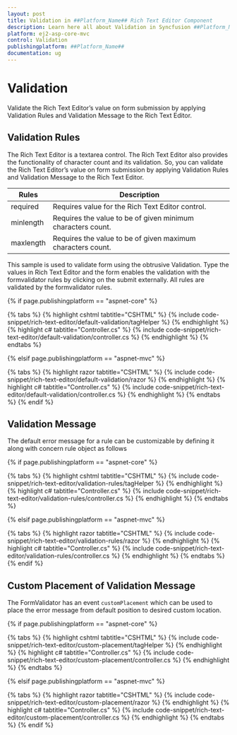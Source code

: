 ```yaml
---
layout: post
title: Validation in ##Platform_Name## Rich Text Editor Component
description: Learn here all about Validation in Syncfusion ##Platform_Name## Rich Text Editor component of Syncfusion Essential JS 2 and more.
platform: ej2-asp-core-mvc
control: Validation
publishingplatform: ##Platform_Name##
documentation: ug
---
```



# Validation

Validate the Rich Text Editor’s value on form submission by applying Validation Rules and Validation Message to the Rich Text Editor.

## Validation Rules

The Rich Text Editor is a textarea control. The Rich Text Editor also provides the functionality of character count and its validation. So, you can validate the Rich Text Editor’s value on form submission by applying Validation Rules and Validation Message to the Rich Text Editor.

| Rules | Description |
|----------------|---------|
| required | Requires value for the Rich Text Editor control.|
| minlength | Requires the value to be of given minimum characters count.|
| maxlength | Requires the value to be of given maximum characters count.|

This sample is used to validate form using the obtrusive Validation. Type the values in Rich Text Editor and the form enables the validation with the formvalidator rules by clicking on the submit externally. All rules are validated by the formvalidator rules.

{% if page.publishingplatform == "aspnet-core" %}

{% tabs %}
{% highlight cshtml tabtitle="CSHTML" %}
{% include code-snippet/rich-text-editor/default-validation/tagHelper %}
{% endhighlight %}
{% highlight c# tabtitle="Controller.cs" %}
{% include code-snippet/rich-text-editor/default-validation/controller.cs %}
{% endhighlight %}
{% endtabs %}

{% elsif page.publishingplatform == "aspnet-mvc" %}

{% tabs %}
{% highlight razor tabtitle="CSHTML" %}
{% include code-snippet/rich-text-editor/default-validation/razor %}
{% endhighlight %}
{% highlight c# tabtitle="Controller.cs" %}
{% include code-snippet/rich-text-editor/default-validation/controller.cs %}
{% endhighlight %}
{% endtabs %}
{% endif %}



## Validation Message

The default error message for a rule can be customizable by defining it along with concern rule object as follows

{% if page.publishingplatform == "aspnet-core" %}

{% tabs %}
{% highlight cshtml tabtitle="CSHTML" %}
{% include code-snippet/rich-text-editor/validation-rules/tagHelper %}
{% endhighlight %}
{% highlight c# tabtitle="Controller.cs" %}
{% include code-snippet/rich-text-editor/validation-rules/controller.cs %}
{% endhighlight %}
{% endtabs %}

{% elsif page.publishingplatform == "aspnet-mvc" %}

{% tabs %}
{% highlight razor tabtitle="CSHTML" %}
{% include code-snippet/rich-text-editor/validation-rules/razor %}
{% endhighlight %}
{% highlight c# tabtitle="Controller.cs" %}
{% include code-snippet/rich-text-editor/validation-rules/controller.cs %}
{% endhighlight %}
{% endtabs %}
{% endif %}



## Custom Placement of Validation Message

The FormValidator has an event `customPlacement` which can be used to place the error message from default position to desired custom location.

{% if page.publishingplatform == "aspnet-core" %}

{% tabs %}
{% highlight cshtml tabtitle="CSHTML" %}
{% include code-snippet/rich-text-editor/custom-placement/tagHelper %}
{% endhighlight %}
{% highlight c# tabtitle="Controller.cs" %}
{% include code-snippet/rich-text-editor/custom-placement/controller.cs %}
{% endhighlight %}
{% endtabs %}

{% elsif page.publishingplatform == "aspnet-mvc" %}

{% tabs %}
{% highlight razor tabtitle="CSHTML" %}
{% include code-snippet/rich-text-editor/custom-placement/razor %}
{% endhighlight %}
{% highlight c# tabtitle="Controller.cs" %}
{% include code-snippet/rich-text-editor/custom-placement/controller.cs %}
{% endhighlight %}
{% endtabs %}
{% endif %}


